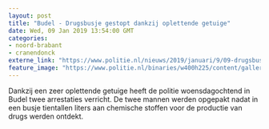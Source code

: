 ```yaml
---
layout: post
title: "Budel - Drugsbusje gestopt dankzij oplettende getuige"
date: Wed, 09 Jan 2019 13:54:00 GMT
categories: 
- noord-brabant 
- cranendonck 
externe_link: "https://www.politie.nl/nieuws/2019/januari/9/09-drugsbusje-gestopt-dankzij-oplettende-getuige.html"
feature_image: "https://www.politie.nl/binaries/w400h225/content/gallery/politie/nieuws/2019/januari/09-ob/budel.jpg"
---
```


Dankzij een zeer oplettende getuige heeft de politie woensdagochtend in Budel twee arrestaties verricht. De twee mannen werden opgepakt nadat in een busje tientallen liters aan chemische stoffen voor de productie van drugs werden ontdekt.
